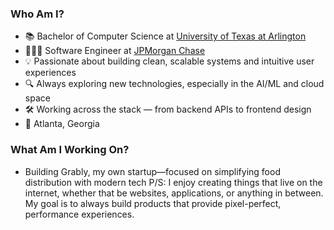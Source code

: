  ### Who Am I?
- 📚 Bachelor of Computer Science at [University of Texas at Arlington](https://academicpartnerships.uta.edu/)
- 👨🏻‍💻 Software Engineer at [JPMorgan Chase](https://www.chase.com/)
- 💡 Passionate about building clean, scalable systems and intuitive user experiences
- 🔍 Always exploring new technologies, especially in the AI/ML and cloud space
- 🛠  Working across the stack — from backend APIs to frontend design
- 📍 Atlanta, Georgia

### What Am I Working On?
- Building Grably, my own startup—focused on simplifying food distribution with modern tech
P/S: I enjoy creating things that live on the internet, whether that be websites, applications, or anything in between. My goal is to always build products that provide pixel-perfect, performance experiences.

